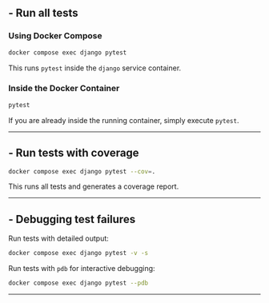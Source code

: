## - Run all tests

### Using Docker Compose
```bash
docker compose exec django pytest
```
This runs `pytest` inside the `django` service container.

### Inside the Docker Container
```bash
pytest
```
If you are already inside the running container, simply execute `pytest`.

---

## - Run tests with coverage
```bash
docker compose exec django pytest --cov=.
```
This runs all tests and generates a coverage report.

---

## - Debugging test failures
Run tests with detailed output:
```bash
docker compose exec django pytest -v -s
```

Run tests with `pdb` for interactive debugging:
```bash
docker compose exec django pytest --pdb
```

---
